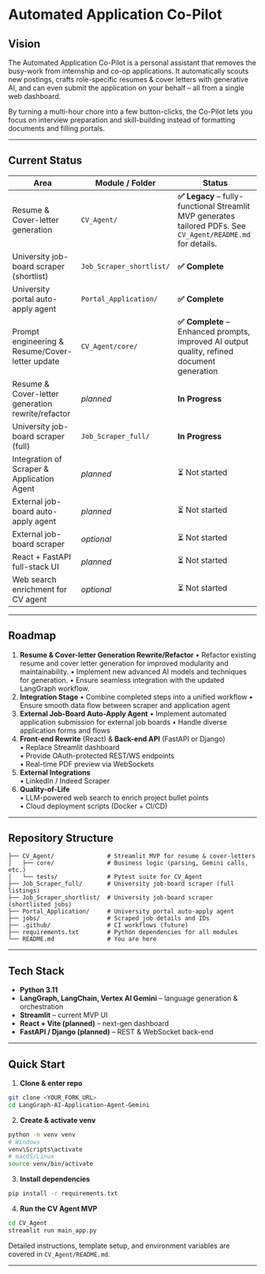 # Automated Application Co-Pilot

## Vision
The Automated Application Co-Pilot is a personal assistant that removes the busy-work from internship and co-op applications.  It automatically scouts new postings, crafts role-specific resumes & cover letters with generative AI, and can even submit the application on your behalf – all from a single web dashboard.

By turning a multi-hour chore into a few button-clicks, the Co-Pilot lets you focus on interview preparation and skill-building instead of formatting documents and filling portals.

---

## Current Status
| Area | Module / Folder | Status |
|------|-----------------|--------|
| Resume & Cover-letter generation | `CV_Agent/` | **✅  Legacy** – fully-functional Streamlit MVP generates tailored PDFs. See `CV_Agent/README.md` for details. |
| University job-board scraper (shortlist) | `Job_Scraper_shortlist/` | **✅ Complete** |
| University portal auto-apply agent | `Portal_Application/` | **✅ Complete** |
| Prompt engineering & Resume/Cover-letter update | `CV_Agent/core/` | **✅ Complete** – Enhanced prompts, improved AI output quality, refined document generation |
| Resume & Cover-letter generation rewrite/refactor | _planned_ | **In Progress** |
| University job-board scraper (full) | `Job_Scraper_full/` | **In Progress** |
| Integration of Scraper & Application Agent | _planned_ | ⏳ Not started |
| External job-board auto-apply agent | _planned_ | ⏳ Not started |
| External job-board scraper | _optional_ | ⏳ Not started |
| React + FastAPI full-stack UI | _planned_ | ⏳ Not started |
| Web search enrichment for CV agent | _optional_ | ⏳ Not started |

---

## Roadmap
1. **Resume & Cover-letter Generation Rewrite/Refactor**
   • Refactor existing resume and cover letter generation for improved modularity and maintainability.
   • Implement new advanced AI models and techniques for generation.
   • Ensure seamless integration with the updated LangGraph workflow.
2. **Integration Stage**
   • Combine completed steps into a unified workflow
   • Ensure smooth data flow between scraper and application agent
3. **External Job-Board Auto-Apply Agent**
   • Implement automated application submission for external job boards
   • Handle diverse application forms and flows
4. **Front-end Rewrite** (React) & **Back-end API** (FastAPI or Django)  
   • Replace Streamlit dashboard  
   • Provide OAuth-protected REST/WS endpoints  
   • Real-time PDF preview via WebSockets
5. **External Integrations**  
   • LinkedIn / Indeed Scraper  
6. **Quality-of-Life**  
   • LLM-powered web search to enrich project bullet points  
   • Cloud deployment scripts (Docker + CI/CD)

---

## Repository Structure
```
├── CV_Agent/               # Streamlit MVP for resume & cover-letters
│   ├── core/               # Business logic (parsing, Gemini calls, etc.)
│   └── tests/              # Pytest suite for CV_Agent
├── Job_Scraper_full/       # University job-board scraper (full listings)
├── Job_Scraper_shortlist/  # University job-board scraper (shortlisted jobs)
├── Portal_Application/     # University portal auto-apply agent
├── jobs/                   # Scraped job details and IDs
├── .github/                # CI workflows (future)
├── requirements.txt        # Python dependencies for all modules
└── README.md               # You are here
```

---

## Tech Stack
* **Python 3.11**  
* **LangGraph, LangChain, Vertex AI Gemini** – language generation & orchestration  
* **Streamlit** – current MVP UI  
* **React + Vite (planned)** – next-gen dashboard  
* **FastAPI / Django (planned)** – REST & WebSocket back-end  

---

## Quick Start
1. **Clone & enter repo**
```bash
git clone <YOUR_FORK_URL>
cd LangGraph-AI-Application-Agent-Gemini
```
2. **Create & activate venv**
```bash
python -m venv venv
# Windows
venv\Scripts\activate
# macOS/Linux
source venv/bin/activate
```
3. **Install dependencies**
```bash
pip install -r requirements.txt
```
4. **Run the CV Agent MVP**
```bash
cd CV_Agent
streamlit run main_app.py
```
Detailed instructions, template setup, and environment variables are covered in `CV_Agent/README.md`.

---




